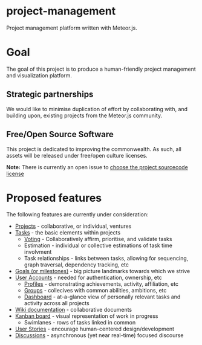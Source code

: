 # project-management
Project management platform written with Meteor.js.

# Goal
The goal of this project is to produce a human-friendly project management and visualization platform. 

## Strategic partnerships
We would like to minimise duplication of effort by collaborating with, and building upon, existing projects from the Meteor.js community.

## Free/Open Source Software
This project is dedicated to improving the commonwealth. As such, all assets will be released under free/open culture licenses.

**Note:** There is currently an open issue to [choose the project sourcecode license](https://github.com/meteorcrowd/project-management/issues/2)

# Proposed features
The following features are currently under consideration:

* [Projects](https://github.com/meteorcrowd/project-management/issues/22) - collaborative, or individual, ventures
* [Tasks](https://github.com/meteorcrowd/project-management/issues/18) - the basic elements within projects
  * [Voting](https://github.com/meteorcrowd/project-management/issues/13) - Collaboratively affirm, prioritise, and validate tasks
  * Estimation - individual or collective estimations of task time involvment
  * Task relationships - links between tasks, allowing for sequencing, graph traversal, dependency tracking, etc
* [Goals (or milestones)](https://github.com/meteorcrowd/project-management/issues/23) - big picture landmarks towards which we strive
* [User Accounts](https://github.com/meteorcrowd/project-management/issues/24) - needed for authentication, ownership, etc
  * [Profiles](https://github.com/meteorcrowd/project-management/issues/25) - demonstrating achievements, activity, affiliation, etc 
  * [Groups](https://github.com/meteorcrowd/project-management/issues/26) - collecives with common abilities, ambitions, etc
  * [Dashboard](https://github.com/meteorcrowd/project-management/issues/29) - at-a-glance view of personally relevant tasks and activity across all projects
* [Wiki documentation](https://github.com/meteorcrowd/project-management/issues/27) - collaborative documents
* [Kanban board](https://github.com/meteorcrowd/project-management/issues/11) - visual representation of work in progress
  * Swimlanes - rows of tasks linked in common
* [User Stories](https://github.com/meteorcrowd/project-management/issues/28) - encourage human-centered design/development
* [Discussions](https://github.com/meteorcrowd/project-management/issues/14) - asynchronous (yet near real-time) focused discourse
